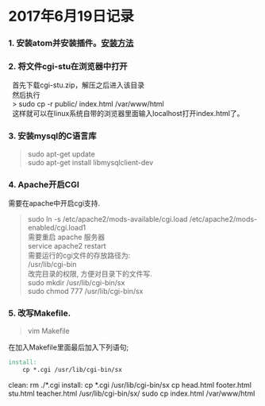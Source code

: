 # 2017年6月19日记录   
### 1. 安装atom并安装插件。[安装方法](/skill/atom-doc.md)   
### 2. 将文件cgi-stu在浏览器中打开   
   首先下载cgi-stu.zip，解压之后进入该目录    
   然后执行   
   > sudo cp -r public/ index.html /var/www/html    
   这样就可以在linux系统自带的浏览器里面输入localhost打开index.html了。  
### 3. 安装mysql的C语言库  
   > sudo apt-get update   
   > sudo apt-get install libmysqlclient-dev    
### 4. Apache开启CGI  
   需要在apache中开启cgi支持.  
   > sudo ln -s /etc/apache2/mods-available/cgi.load /etc/apache2/mods-enabled/cgi.load1  
   需要重启 apache 服务器  
   > service apache2 restart  
   需要运行的cgi文件的存放路径为:  
   >/usr/lib/cgi-bin  
   改完目录的权限, 方便对目录下的文件写.  
   > sudo mkdir /usr/lib/cgi-bin/sx  
   > sudo chmod 777 /usr/lib/cgi-bin/sx  
### 5. 改写Makefile.  
> vim Makefile  

在加入Makefile里面最后加入下列语句;
```makefile
install:
	cp *.cgi /usr/lib/cgi-bin/sx
 ```
clean:
	rm ./*.cgi
install:
	cp *.cgi /usr/lib/cgi-bin/sx
	cp head.html footer.html  stu.html teacher.html /usr/lib/cgi-bin/sx/
	sudo cp index.html  /var/www/html
